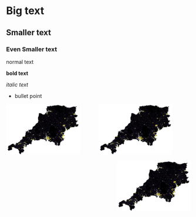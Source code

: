 # Big text
## Smaller text
### Even Smaller text

normal text

**bold text**

*italic text*


* bullet point


<img src="Capture.JPG" width="40%" align="left">

<p align="center">
  <img src="Capture.JPG" width="40%">
</p>

<img src="Capture.JPG" width="40%" align="right">
